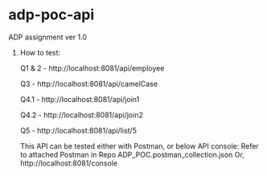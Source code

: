# adp-poc-api

ADP assignment ver 1.0

1. How to test:

    Q1 & 2 - http://localhost:8081/api/employee
    
    Q3   -  http://localhost:8081/api/camelCase
    
    Q4.1 - http://localhost:8081/api/join1
    
    Q4.2 - http://localhost:8081/api/join2
    
    Q5   - http://localhost:8081/api/list/5
    
    
    This API can be tested either with Postman, or below API console:
        Refer to attached Postman in Repo  ADP_POC.postman_collection.json
        Or,
        http://localhost:8081/console
        
        


    
